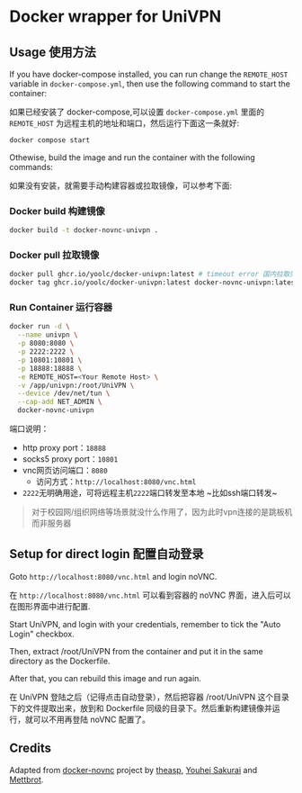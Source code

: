 # Docker wrapper for UniVPN

## Usage 使用方法

If you have docker-compose installed, you can run change the `REMOTE_HOST` variable in `docker-compose.yml`, then use the following command to start the container:

如果已经安装了 docker-compose,可以设置 `docker-compose.yml` 里面的 `REMOTE_HOST` 为远程主机的地址和端口，然后运行下面这一条就好:

```bash
docker compose start
```

Othewise, build the image and run the container with the following commands:

如果没有安装，就需要手动构建容器或拉取镜像，可以参考下面:

### Docker build 构建镜像

```bash
docker build -t docker-novnc-univpn .
```

### Docker pull 拉取镜像

```bash
docker pull ghcr.io/yoolc/docker-univpn:latest # timeout error 国内拉取失败可以执行：docker pull ghcr.nju.edu.cn/yooLc/docker-univpn:latest
docker tag ghcr.io/yoolc/docker-univpn:latest docker-novnc-univpn:latest # retag image name 重命名镜像名
```

### Run Container 运行容器

```bash
docker run -d \
  --name univpn \
  -p 8080:8080 \
  -p 2222:2222 \
  -p 10801:10801 \
  -p 18888:18888 \
  -e REMOTE_HOST=<Your Remote Host> \
  -v /app/univpn:/root/UniVPN \
  --device /dev/net/tun \
  --cap-add NET_ADMIN \
  docker-novnc-univpn
```
端口说明：
- http proxy port：`18888`
- socks5 proxy port：`10801`
- vnc网页访问端口：`8080`
  - 访问方式：`http://localhost:8080/vnc.html`
- `2222`无明确用途，可将远程主机`2222`端口转发至本地 ~比如ssh端口转发~
> 对于校园网/组织网络等场景就没什么作用了，因为此时vpn连接的是跳板机而非服务器

## Setup for direct login 配置自动登录

Goto `http://localhost:8080/vnc.html` and login noVNC.

在 `http://localhost:8080/vnc.html` 可以看到容器的 noVNC 界面，进入后可以在图形界面中进行配置.

Start UniVPN, and login with your credentials, remember to tick the "Auto Login" checkbox.

Then, extract /root/UniVPN from the container and put it in the same directory as the Dockerfile.

After that, you can rebuild this image and run again.

在 UniVPN 登陆之后（记得点击自动登录），然后把容器 /root/UniVPN 这个目录下的文件提取出来，放到和 Dockerfile 同级的目录下。然后重新构建镜像并运行，就可以不用再登陆 noVNC 配置了。

## Credits

Adapted from [docker-novnc](https://github.com/theasp/docker-novnc) project by [theasp](https://github.com/theasp), [Youhei Sakurai](https://github.com/sakurai-youhei) and [Mettbrot](https://github.com/Mettbrot).
